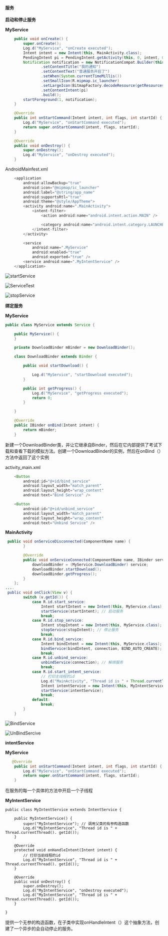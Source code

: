 #### 服务

**启动和停止服务**

**MyService**

```java
    public void onCreate() {
        super.onCreate();
        Log.d("MyService", "onCreate executed");
        Intent intent = new Intent(this, MainActivity.class);
        PendingIntent pi = PendingIntent.getActivity(this, 0, intent, 0);
        Notification notification = new NotificationCompat.Builder(this)
                .setContentTitle("我的通知")
                .setContentText("普通服务开启了")
                .setWhen(System.currentTimeMillis())
                .setSmallIcon(R.mipmap.ic_launcher)
                .setLargeIcon(BitmapFactory.decodeResource(getResources(), R.mipmap.ic_launcher))
                .setContentIntent(pi)
                .build();
        startForeground(1, notification);
    }

    @Override
    public int onStartCommand(Intent intent, int flags, int startId) {
        Log.d("MyService", "onStartCommand executed");
        return super.onStartCommand(intent, flags, startId);
    }

    @Override
    public void onDestroy() {
        super.onDestroy();
        Log.d("MyService", "onDestroy executed");
    }
```

AndroidMainfest.xml

```java
    <application
        android:allowBackup="true"
        android:icon="@mipmap/ic_launcher"
        android:label="@string/app_name"
        android:supportsRtl="true"
        android:theme="@style/AppTheme">
        <activity android:name=".MainActivity">
            <intent-filter>
                <action android:name="android.intent.action.MAIN" />

                <category android:name="android.intent.category.LAUNCHER" />
            </intent-filter>
        </activity>

        <service
            android:name=".MyService"
            android:enabled="true"
            android:exported="true" />
        <service android:name=".MyIntentService" />
    </application>
```

![startService](https://github.com/PengFeisupper/2018118122_Android/blob/homework/ServiceTest/%E6%88%AA%E5%9B%BE/startService.png)

![ServiceTest](https://github.com/PengFeisupper/2018118122_Android/blob/homework/ServiceTest/%E6%88%AA%E5%9B%BE/Service.png)

![stopService](https://github.com/PengFeisupper/2018118122_Android/blob/homework/ServiceTest/%E6%88%AA%E5%9B%BE/stopService.png)

**绑定服务**

**MyService**

```java
public class MyService extends Service {

    public MyService() {
    }

    private DownloadBinder mBinder = new DownloadBinder();

    class DownloadBinder extends Binder {

        public void startDownload() {

            Log.d("MyService", "startDownload executed");
        }

        public int getProgress() {
            Log.d("MyService", "getProgress executed");
            return 0;
        }

    }

    @Override
    public IBinder onBind(Intent intent) {
        return mBinder;
    }
```

新建一个DownloadBinder类，并让它继承自Binder，然后在它内部提供了考试下载和查看下载的模拟方法。创建一个DownloadBinder的实例，然后在onBind（）方法中返回了这个实例

activity_main.xml

```java
    <Button
        android:id="@+id/bind_service"
        android:layout_width="match_parent"
        android:layout_height="wrap_content"
        android:text="Bind Service" />

    <Button
        android:id="@+id/unbind_service"
        android:layout_width="match_parent"
        android:layout_height="wrap_content"
        android:text="Unbind Service" />
```



**MainActivity**

```java
 public void onServiceDisconnected(ComponentName name) {
        }

        @Override
        public void onServiceConnected(ComponentName name, IBinder service) {
            downloadBinder = (MyService.DownloadBinder) service;
            downloadBinder.startDownload();
            downloadBinder.getProgress();
        }
    };
....
 public void onClick(View v) {
        switch (v.getId()) {
            case R.id.start_service:
                Intent startIntent = new Intent(this, MyService.class);
                startService(startIntent); // 启动服务
                break;
            case R.id.stop_service:
                Intent stopIntent = new Intent(this, MyService.class);
                stopService(stopIntent); // 停止服务
                break;
            case R.id.bind_service:
                Intent bindIntent = new Intent(this, MyService.class);
                bindService(bindIntent, connection, BIND_AUTO_CREATE); // 绑定服务
                break;
            case R.id.unbind_service:
                unbindService(connection); // 解绑服务
                break;
            case R.id.start_intent_service:
                // 打印主线程的id
                Log.d("MainActivity", "Thread id is " + Thread.currentThread(). getId());
                Intent intentService = new Intent(this, MyIntentService.class);
                startService(intentService);
                break;
            default:
                break;
        }
    }

```

![BindService](https://github.com/PengFeisupper/2018118122_Android/blob/homework/ServiceTest/%E6%88%AA%E5%9B%BE/BindService.png)

![UnBindSercive](https://github.com/PengFeisupper/2018118122_Android/blob/homework/ServiceTest/%E6%88%AA%E5%9B%BE/UNBINDService.png)



**intentService**

**MyService**

```java
   @Override
    public int onStartCommand(Intent intent, int flags, int startId) {
        Log.d("MyService", "onStartCommand executed");
        return super.onStartCommand(intent, flags, startId);
    }
```

在服务的每一个具体的方法中开启一个子线程

**MyIntentService**

```jav
public class MyIntentService extends IntentService {

    public MyIntentService() {
        super("MyIntentService"); // 调用父类的有参构造函数
        Log.d("MyIntentService", "Thread id is " + Thread.currentThread(). getId());
    }

    @Override
    protected void onHandleIntent(Intent intent) {
        // 打印当前线程的id
        Log.d("MyIntentService", "Thread id is " + Thread.currentThread(). getId());
    }

    @Override
    public void onDestroy() {
        super.onDestroy();
        Log.d("MyIntentService", "onDestroy executed");
        Log.d("MyIntentService", "Thread id is " + Thread.currentThread(). getId());
    }

}

```

提供一个无参的构造函数，在子类中实现onHandleIntent（）这个抽象方法，创建了一个异步的会自动停止的服务。



